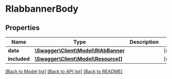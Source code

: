 # RlabbannerBody

## Properties
Name | Type | Description | Notes
------------ | ------------- | ------------- | -------------
**data** | [**\Swagger\Client\Model\RlAbBanner**](RlAbBanner.md) |  | [optional] 
**included** | [**\Swagger\Client\Model\Resource[]**](Resource.md) |  | [optional] 

[[Back to Model list]](../../README.md#documentation-for-models) [[Back to API list]](../../README.md#documentation-for-api-endpoints) [[Back to README]](../../README.md)

